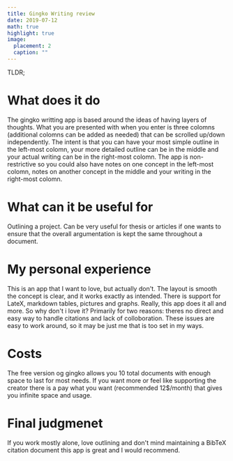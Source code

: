 ```yaml
---
title: Gingko Writing review
date: 2019-07-12
math: true
highlight: true
image:
  placement: 2
  caption: ""
---
```

TLDR;

# What does it do

The gingko writting app is based around the ideas of having layers of thoughts. What you are presented with when you enter is three colomns (additional colomns can be added as needed) that can be scrolled up/down independently. The intent is that you can have your most simple outline in the left-most colomn, your more detailed outline can be in the middle and your actual writing can be in the right-most colomn. The app is non-restrictive so you could also have notes on one concept in the left-most colomn, notes on another concept in the middle and your writing in the right-most colomn.

# What can it be useful for

Outlining a project. Can be very useful for thesis or articles if one wants to ensure that the overall argumentation is kept the same throughout a document. 

# My personal experience

This is an app that I want to love, but actually don't. The layout is smooth the concept is clear, and it works exactly as intended. There is support for LateX, markdown tables, pictures and graphs. Really, this app does it all and more. So why don't i love it? Primarily for two reasons: theres no direct and easy way to handle citations and lack of colloboration. These issues are easy to work around, so it may be just me that is too set in my ways.

# Costs
The free version og gingko allows you 10 total documents with enough space to last for most needs. If you want more or feel like supporting the creator there is a pay what you want (recommended 12$/month) that gives you infinite space and usage. 

# Final judgmenet
If you work mostly alone, love outlining and don't mind maintaining a BibTeX citation document this app is great and I would recommend.